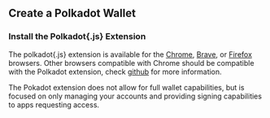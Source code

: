 ## Create a Polkadot Wallet

### Install the Polkadot{.js} Extension 
The polkadot{.js} extension is available for the [Chrome](https://chrome.google.com/webstore/detail/polkadot%7Bjs%7D-extension/mopnmbcafieddcagagdcbnhejhlodfdd), [Brave](https://chrome.google.com/webstore/detail/polkadot%7Bjs%7D-extension/mopnmbcafieddcagagdcbnhejhlodfdd), or [Firefox](https://addons.mozilla.org/en-US/firefox/addon/polkadot-js-extension/) browsers. Other browsers compatible with Chrome should be compatible with the Polkadot extension, check [github](https://github.com/polkadot-js/extension) for more information. 

The Pokadot extension does not allow for full wallet capabilities, but is focused on only managing your accounts and providing signing capabilities to apps requesting access.

